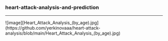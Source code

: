 ### heart-attack-analysis-and-prediction
<hr>
![image][Heart_Attack_Analysis_(by_age).jpg](https://github.com/yerkinovaaa/heart-attack-analysis/blob/main/Heart_Attack_Analysis_(by_age).jpg)
